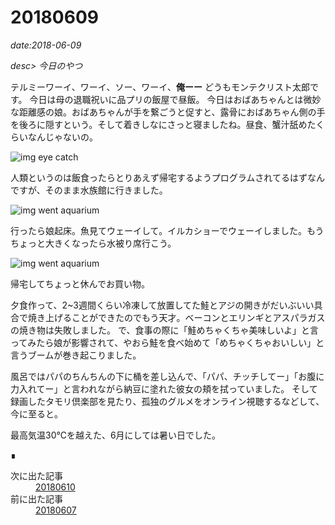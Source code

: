 # 20180609

*date:2018-06-09*

*desc> 今日のやつ*

テルミーワーイ、ワーイ、ソー、ワーイ、**俺ーー**
どうもモンテクリスト太郎です。
今日は母の退職祝いに品プリの飯屋で昼飯。
今日はおばあちゃんとは微妙な距離感の娘。おばあちゃんが手を繋ごうと促すと、露骨におばあちゃん側の手を後ろに隠すという。そして着きしなにさっと寝ましたね。昼食、蟹汁舐めたくらいなんじゃないの。

![img eye catch](https://lh3.googleusercontent.com/pw/AM-JKLWVpZvvt0C8Kp0IXghNfyMHN0IqyVX3LXgSxA12boKiiDWGmCKSJro-NkwRf8v5JeLcBeT-AFhoSr_unX6NMS9Hj0uAfo76JgJBd-mpJ-WD-lkqOhOFTgcIetcxeCXBKS1gGvxxSl7Ivfg7AsTG_wecFA=w780-h585)

人類というのは飯食ったらとりあえず帰宅するようプログラムされてるはずなんですが、そのまま水族館に行きました。

![img went aquarium](https://lh3.googleusercontent.com/pw/AM-JKLWQrIQJ7ZrOzuGFU2BuGz9WIruo0ePSNkelGWK2qnHy2kNkdoaWP1NyMqpff3TnL4xFkZyKi3s4nKV3jipraEvn6bZSwlEnFsrnpJp6yf4QMDabMFyV5vvWIahFt7Gyb8NocVwKToc5mBWvm86BnkCiSA=w780-h585)

行ったら娘起床。魚見てウェーイして。イルカショーでウェーイしました。もうちょっと大きくなったら水被り席行こう。

![img went aquarium](https://lh3.googleusercontent.com/pw/AM-JKLVhBH4iNw100CGdwB7TgWdHLkVgeZSIurfgOZrl6L9XIdaOoFvzlsax6AHOdZnBPb-Tyf1CkO1KRek2NKbBxH3ebHibpCi8ITrrhSSxEEfX3ES5WhpA7fRTFPER59fekbgnU_XrwZ4enOVmXYdr8ylk1A=w780-h439)

帰宅してちょっと休んでお買い物。

夕食作って、2~3週間くらい冷凍して放置してた鮭とアジの開きがだいぶいい具合で焼き上げることができたのでもう天才。ベーコンとエリンギとアスパラガスの焼き物は失敗しました。
で、食事の際に「鮭めちゃくちゃ美味しいよ」と言ってみたら娘が影響されて、やおら鮭を食べ始めて「めちゃくちゃおいしい」と言うブームが巻き起こりました。

風呂ではパパのちんちんの下に桶を差し込んで、「パパ、チッチしてー」「お腹に力入れてー」と言われながら納豆に塗れた彼女の頬を拭っていました。
そして録画したタモリ倶楽部を見たり、孤独のグルメをオンライン視聴するなどして、今に至ると。

最高気温30℃を越えた、6月にしては暑い日でした。

<footer>&#8718;</footer><nav class="post-recent"><dl><dt>次に出た記事</dt><dd><a href="20180610">20180610</a></dd><dt>前に出た記事</dt><dd><a href="20180607">20180607</a></dd></dl></nav>